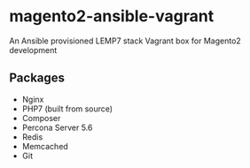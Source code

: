 # magento2-ansible-vagrant
An Ansible provisioned LEMP7 stack Vagrant box for Magento2 development

## Packages
- Nginx
- PHP7 (built from source)
- Composer
- Percona Server 5.6
- Redis
- Memcached
- Git
